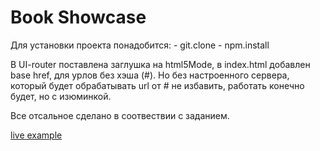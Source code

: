 # Book Showcase

Для установки проекта понадобится:
    - git.clone
    - npm.install
    
В UI-router поставлена заглушка на html5Mode, в index.html добавлен base href, для урлов без хэша (#). Но без настроенного сервера, который будет обрабатывать url от # не избавить, работать конечно будет, но с изюминкой.

Все отсальное сделано в соотвествии с заданием.

[live example](http://lifebits.ru/a/book-showcase/)